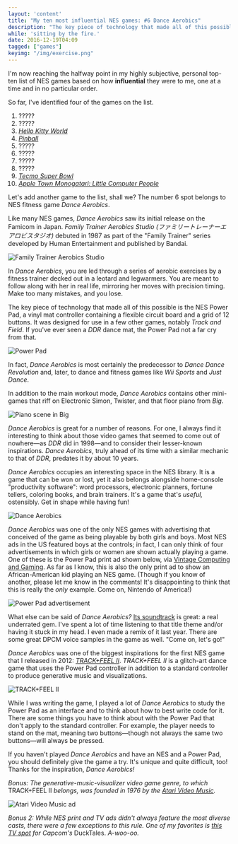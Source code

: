 ```yaml
---
layout: 'content'
title: "My ten most influential NES games: #6 Dance Aerobics"
description: "The key piece of technology that made all of this possible is the NES Power Pad, a vinyl mat controller containing a flexible circuit board and a grid of 12 buttons."
while: 'sitting by the fire.'
date: 2016-12-19T04:09
tagged: ["games"]
keyimg: "/img/exercise.png"
---
```


I'm now reaching the halfway point in my highly subjective, personal top-ten list of NES games based on how **influential** they were to me, one at a time and in no particular order. 

So far, I've identified four of the games on the list.

1. ?????
2. ?????
3. *[Hello Kitty World](/blog/2016/12/my-ten-most-influential-nes-games-3-hello-kitty-world)*
4. *[Pinball](/blog/12/my-ten-most-influential-nes-games-4-pinball)*
5. ?????
6. ?????
7. ?????
8. ?????
9. *[Tecmo Super Bowl](/blog/12/my-ten-most-influential-nes-games-9-tecmo-super-bowl)*
10. *[Apple Town Monogatari: Little Computer People](/blog/12/my-ten-most-influential-nes-games-10-apple-town-monogatari)*

Let's add another game to the list, shall we? The number 6 spot belongs to NES fitness game *Dance Aerobics*.

Like many NES games, *Dance Aerobics* saw its initial release on the Famicom in Japan. *Family Trainer Aerobics Studio (ファミリートレーナーエアロビスタジオ)* debuted in 1987 as part of the "Family Trainer" series developed by Human Entertainment and published by Bandai.

![Family Trainer Aerobics Studio](/img/familytraineraerobicsstudio.gif)

In *Dance Aerobics*, you are led through a series of aerobic exercises by a fitness trainer decked out in a leotard and legwarmers. You are meant to follow along with her in real life, mirroring her moves with precision timing. Make too many mistakes, and you lose.

The key piece of technology that made all of this possible is the NES Power Pad, a vinyl mat controller containing a flexible circuit board and a grid of 12 buttons. It was designed for use in a few other games, notably *Track and Field*. If you've ever seen a *DDR* dance mat, the Power Pad not a far cry from that.

![Power Pad](/img/powerpad.jpg)

In fact, *Dance Aerobics* is most certainly the predecessor to *Dance Dance Revolution* and, later, to dance and fitness games like *Wii Sports* and *Just Dance*.

In addition to the main workout mode, *Dance Aerobics* contains other mini-games that riff on Electronic Simon, Twister, and that floor piano from *Big*.

![Piano scene in Big](/img/big-piano.gif)

*Dance Aerobics* is great for a number of reasons. For one, I always find it interesting to think about those video games that seemed to come out of nowhere&mdash;as *DDR* did in 1998&mdash;and to consider their lesser-known inspirations. *Dance Aerobics*, truly ahead of its time with a similar mechanic to that of *DDR*, predates it by about 10 years.

*Dance Aerobics* occupies an interesting space in the NES library. It is a game that can be won or lost, yet it also belongs alongside home-console "productivity software": word processors, electronic planners, fortune tellers, coloring books, and brain trainers. It's a game that's *useful,* ostensibly. Get in shape while having fun!

![Dance Aerobics](/img/exercise.png)

*Dance Aerobics* was one of the only NES games with advertising that conceived of the game as being playable by both girls and boys. Most NES ads in the US featured boys at the controls; in fact, I can only think of four advertisements in which girls or women are shown actually playing a game. One of these is the Power Pad print ad shown below, via [Vintage Computing and Gaming](http://www.vintagecomputing.com/index.php/archives/910/retro-scan-of-the-week-the-power-pad). As far as I know, this is also the only print ad to show an African-American kid playing an NES game. (Though if you know of another, please let me know in the comments! It's disappointing to think that this is really the *only* example. Come on, Nintendo of America!)

![Power Pad advertisement](/img/nintendo_powerpad_large.jpg)

What else can be said of *Dance Aerobics?* [Its soundtrack](https://www.youtube.com/watch?v=ImqdDPgtc6k) is great: a real underrated gem. I've spent a lot of time listening to that title theme and/or having it stuck in my head. I even made a remix of it last year. There are some great DPCM voice samples in the game as well. "Come on, let's go!"

*Dance Aerobics* was one of the biggest inspirations for the first NES game that I released in 2012: *[TRACK+FEEL II](https://partytimehexcellent.itch.io/trackfeel-ii)*. *TRACK+FEEL II* is a glitch-art dance game that uses the Power Pad controller in addition to a standard controller to produce generative music and visualizations.

![TRACK+FEEL II](/img/tfii.gif)

While I was writing the game, I played a lot of *Dance Aerobics* to study the Power Pad as an interface and to think about how to best write code for it. There are some things you have to think about with the Power Pad that don't apply to the standard controller. For example, the player needs to stand on the mat, meaning two buttons&mdash;though not always the same two buttons&mdash;will always be pressed. 

If you haven't played *Dance Aerobics* and have an NES and a Power Pad, you should definitely give the game a try. It's unique and quite difficult, too! Thanks for the inspiration, *Dance Aerobics!*

*Bonus: The generative-music-visualizer video game genre, to which* TRACK+FEEL II *belongs, was founded in 1976 by the [Atari Video Music](http://www.atarimuseum.com/videogames/dedicated/videomusic/videomusic.html).*

![Atari Video Music ad](/img/atarivideomusic.jpg)

*Bonus 2: While NES print and TV ads didn't always feature the most diverse casts, there were a few  exceptions to this rule. One of my favorites is [this TV spot](https://www.youtube.com/watch?v=ZIYgNVi7AR4) for Capcom's* DuckTales. *A-woo-oo.*
